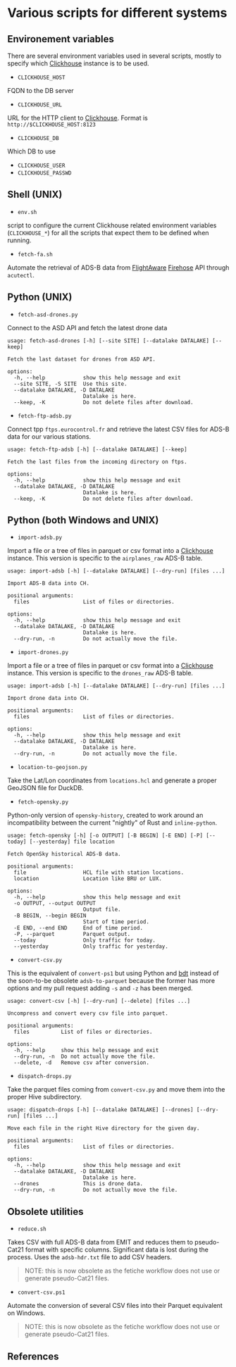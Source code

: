 # Various scripts for different systems

## Environement variables

There are several environment variables used in several scripts, mostly to specify which [Clickhouse] instance is to be used.

- `CLICKHOUSE_HOST`

FQDN to the DB server

- `CLICKHOUSE_URL`

URL for the HTTP client to [Clickhouse].  Format is `http://$CLICKHOUSE_HOST:8123`

- `CLICKHOUSE_DB`

Which DB to use

- `CLICKHOUSE_USER`
- `CLICKHOUSE_PASSWD`

## Shell (UNIX)

- `env.sh`

script to configure the current Clickhouse related environment variables (`CLICKHOUSE_*`) for all the scripts that
expect them to be defined when running.

- `fetch-fa.sh`

Automate the retrieval of ADS-B data from [FlightAware] [Firehose] API through `acutectl`.

## Python (UNIX)

- `fetch-asd-drones.py`

Connect to the ASD API and fetch the latest drone data

```text
usage: fetch-asd-drones [-h] [--site SITE] [--datalake DATALAKE] [--keep]

Fetch the last dataset for drones from ASD API.

options:
  -h, --help            show this help message and exit
  --site SITE, -S SITE  Use this site.
  --datalake DATALAKE, -D DATALAKE
                        Datalake is here.
  --keep, -K            Do not delete files after download.
```

- `fetch-ftp-adsb.py`

Connect tpp `ftps.eurocontrol.fr` and retrieve the latest CSV files for ADS-B data for our various stations.

```text
usage: fetch-ftp-adsb [-h] [--datalake DATALAKE] [--keep]

Fetch the last files from the incoming directory on ftps.

options:
  -h, --help            show this help message and exit
  --datalake DATALAKE, -D DATALAKE
                        Datalake is here.
  --keep, -K            Do not delete files after download.
```

## Python (both Windows and UNIX)

- `import-adsb.py`

Import a file or a tree of files in parquet or csv format into a [Clickhouse] instance.  This version is specific
to the `airplanes_raw` ADS-B table.

```text
usage: import-adsb [-h] [--datalake DATALAKE] [--dry-run] [files ...]

Import ADS-B data into CH.

positional arguments:
  files                 List of files or directories.

options:
  -h, --help            show this help message and exit
  --datalake DATALAKE, -D DATALAKE
                        Datalake is here.
  --dry-run, -n         Do not actually move the file.
```

- `import-drones.py` 
 
Import a file or a tree of files in parquet or csv format into a [Clickhouse] instance.  This version is specific
to the `drones_raw` ADS-B table.

```text
usage: import-adsb [-h] [--datalake DATALAKE] [--dry-run] [files ...]

Import drone data into CH.

positional arguments:
  files                 List of files or directories.

options:
  -h, --help            show this help message and exit
  --datalake DATALAKE, -D DATALAKE
                        Datalake is here.
  --dry-run, -n         Do not actually move the file.
```

- `location-to-geojson.py`

Take the Lat/Lon coordinates from `locations.hcl` and generate a proper GeoJSON file for DuckDB.

- `fetch-opensky.py`

Python-only version of `opensky-history`, created to work around an incompatibility between the current "nightly" of
Rust and `inline-python`.

```text
usage: fetch-opensky [-h] [-o OUTPUT] [-B BEGIN] [-E END] [-P] [--today] [--yesterday] file location

Fetch OpenSky historical ADS-B data.

positional arguments:
  file                  HCL file with station locations.
  location              Location like BRU or LUX.

options:
  -h, --help            show this help message and exit
  -o OUTPUT, --output OUTPUT
                        Output file.
  -B BEGIN, --begin BEGIN
                        Start of time period.
  -E END, --end END     End of time period.
  -P, --parquet         Parquet output.
  --today               Only traffic for today.
  --yesterday           Only traffic for yesterday.
```

- `convert-csv.py`

This is the equivalent of `convert-ps1` but using Python and [bdt] instead of the soon-to-be obsolete `adsb-to-parquet`
because the former has more options and my pull request adding `-s` and `-z` has been merged.

```text
usage: convert-csv [-h] [--dry-run] [--delete] [files ...]

Uncompress and convert every csv file into parquet.

positional arguments:
  files          List of files or directories.

options:
  -h, --help     show this help message and exit
  --dry-run, -n  Do not actually move the file.
  --delete, -d   Remove csv after conversion.
```

- `dispatch-drops.py`

Take the parquet files coming from `convert-csv.py` and move them into the proper Hive subdirectory.

```text
usage: dispatch-drops [-h] [--datalake DATALAKE] [--drones] [--dry-run] [files ...]

Move each file in the right Hive directory for the given day.

positional arguments:
  files                 List of files or directories.

options:
  -h, --help            show this help message and exit
  --datalake DATALAKE, -D DATALAKE
                        Datalake is here.
  --drones              This is drone data.
  --dry-run, -n         Do not actually move the file.
```

## Obsolete utilities

- `reduce.sh`

Takes CSV with full ADS-B data from EMIT and reduces them to pseudo-Cat21 format with specific columns.
Significant data is lost during the process. Uses the `adsb-hdr.txt` file to add CSV headers.

> NOTE: this is now obsolete as the fetiche workflow does not use or generate pseudo-Cat21 files.

- `convert-csv.ps1`

Automate the conversion of several CSV files into their Parquet equivalent on Windows.

> NOTE: this is now obsolete as the fetiche workflow does not use or generate pseudo-Cat21 files.

## References

[bdt]: https://github.com/datafusion-contrib/bdt

[Clickhouse]: https://clickhouse.com/

[Firehose]: https://www.flightaware.com/firehose/documentation/

[Flightaware]: https://flightaware.com/
